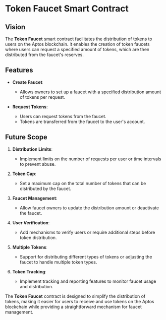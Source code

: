 # Token Faucet Smart Contract

## Vision

The **Token Faucet** smart contract facilitates the distribution of tokens to users on the Aptos blockchain. It enables the creation of token faucets where users can request a specified amount of tokens, which are then distributed from the faucet's reserves.

## Features

- **Create Faucet**:

  - Allows owners to set up a faucet with a specified distribution amount of tokens per request.

- **Request Tokens**:
  - Users can request tokens from the faucet.
  - Tokens are transferred from the faucet to the user's account.

## Future Scope

1. **Distribution Limits**:

   - Implement limits on the number of requests per user or time intervals to prevent abuse.

2. **Token Cap**:

   - Set a maximum cap on the total number of tokens that can be distributed by the faucet.

3. **Faucet Management**:

   - Allow faucet owners to update the distribution amount or deactivate the faucet.

4. **User Verification**:

   - Add mechanisms to verify users or require additional steps before token distribution.

5. **Multiple Tokens**:

   - Support for distributing different types of tokens or adjusting the faucet to handle multiple token types.

6. **Token Tracking**:
   - Implement tracking and reporting features to monitor faucet usage and distribution.

The **Token Faucet** contract is designed to simplify the distribution of tokens, making it easier for users to receive and use tokens on the Aptos blockchain while providing a straightforward mechanism for faucet management.
